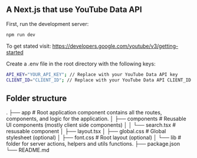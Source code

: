 ## A  Next.js that use YouTube Data API

First, run the development server:

```bash
npm run dev
```
To get stated visit:
https://developers.google.com/youtube/v3/getting-started

Create a .env file in the root directory with the following keys:

  ```bash
API_KEY="YOUR_API_KEY"; // Replace with your YouTube Data API key
CLIENT_ID="CLIENT_ID"; // Replace with your YouTube Data API CLIENT_ID key

```

## Folder structure
.
├── app # Root application component contains all the routes, components, and logic for the application.
│   ├── components # Reusable UI components (mostly client side components)
│   │   └── search.tsx # resusable component
│   ├── layout.tsx 
│   ├── global.css # Global stylesheet (optional)
│   ├── font.css # Root layout (optional)
│   └── lib # folder for server actions, helpers and utils functions.
├── package.json
└── README.md